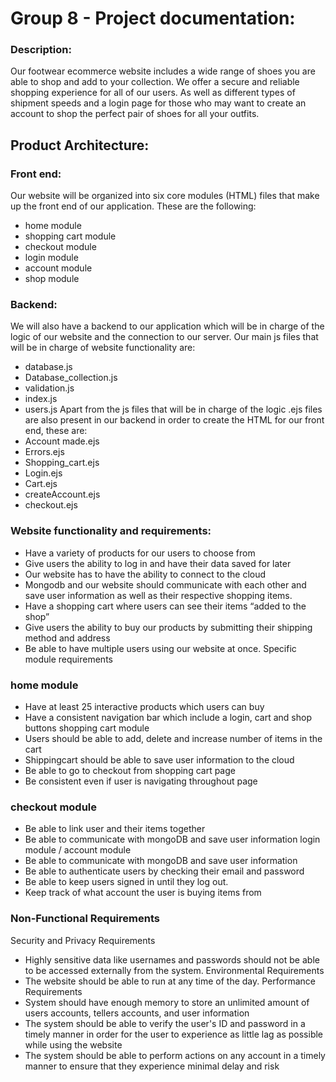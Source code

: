 # Group 8 - Project documentation:
### Description:
Our footwear ecommerce website includes a wide range of shoes you are able to shop
and add to your collection. We offer a secure and reliable shopping experience for all of
our users. As well as different types of shipment speeds and a login page for those who
may want to create an account to shop the perfect pair of shoes for all your outfits.
## Product Architecture:
### Front end:
Our website will be organized into six core modules (HTML) files that make up the front
end of our application. These are the following:
- home module
- shopping cart module
- checkout module
- login module
- account module
- shop module
### Backend:
We will also have a backend to our application which will be in charge of the logic of our
website and the connection to our server. Our main js files that will be in charge of
website functionality are:
- database.js
- Database_collection.js
- validation.js
- index.js
- users.js
Apart from the js files that will be in charge of the logic .ejs files are also present in our
backend in order to create the HTML for our front end, these are:
- Account made.ejs
- Errors.ejs
- Shopping_cart.ejs
- Login.ejs
- Cart.ejs
- createAccount.ejs
- checkout.ejs
### Website functionality and requirements:
- Have a variety of products for our users to choose from
- Give users the ability to log in and have their data saved for later
- Our website has to have the ability to connect to the cloud
- Mongodb and our website should communicate with each other and save user
information as well as their respective shopping items.
- Have a shopping cart where users can see their items “added to the shop”
- Give users the ability to buy our products by submitting their shipping method
and address
- Be able to have multiple users using our website at once.
Specific module requirements
### home module
- Have at least 25 interactive products which users can buy
- Have a consistent navigation bar which include a login, cart and shop buttons
shopping cart module
- Users should be able to add, delete and increase number of items in the cart
- Shippingcart should be able to save user information to the cloud
- Be able to go to checkout from shopping cart page
- Be consistent even if user is navigating throughout page
### checkout module
- Be able to link user and their items together
- Be able to communicate with mongoDB and save user information
login module / account module
- Be able to communicate with mongoDB and save user information
- Be able to authenticate users by checking their email and password
- Be able to keep users signed in until they log out.
- Keep track of what account the user is buying items from
### Non-Functional Requirements
Security and Privacy Requirements
- Highly sensitive data like usernames and passwords should not be able to be
accessed externally from the system.
Environmental Requirements
- The website should be able to run at any time of the day.
Performance Requirements
- System should have enough memory to store an unlimited amount of users
accounts, tellers accounts, and user information
- The system should be able to verify the user's ID and password in a timely
manner in order for the user to experience as little lag as possible while using the
website
- The system should be able to perform actions on any account in a timely manner
to ensure that they experience minimal delay and risk
